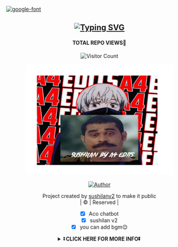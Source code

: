 <a href="https://tinyurl.com/yjhned3h"><img src="https://fontmeme.com/permalink/211023/2285b1427d8487f4cfd3b7eddf5fffff.png" alt="google-font" border="0"></a>
<div align="center">

## [![Typing SVG](https://readme-typing-svg.herokuapp.com?font=Lemon+milk&color=F70000&lines=Welcome+to+sushilanv2+WA+Bot+repo;Created+by+A4edits+follow+at+instagram;This+is+a+Bgm+stickerbot;With+more+features)](https://git.io/typing-svg)
#### TOTAL REPO VIEWS📍

![Visitor Count](https://profile-counter.glitch.me/A4dits/count.svg)

 </a>
</p>
<div align="center">
  <p align="center">
<img src="a4edits.png"  width="400" height="300"/>
</p>
  <p align="center">
<a href="https://github.com/A4edits"><img title="Author" src="https://img.shields.io/badge/Author-a4edits-A4edits/sushilanv2?color=blue&style=for-the-badge&logo=whatsapp"></a>
</p>
</div>
<p align="center">
Project created by <a href="https://github.com/A4edits">sushilanv2</a> to make it public
    <br>
       | © |
        Reserved |
    <br> 
</p>
<div align="center">
 
- [x] Aco chatbot
- [x] sushilan v2
- [x] you can add bgm😌

<div align="center">
<details>
    <summary>⏬<b>CLICK HERE FOR MORE INFO⏬</b></summary>

## Setup
<div align="center"> 


## PASSWORD IS ⬇️⬇️

## afamk

  ### Simple Method
  
[![Deploy](https://www.herokucdn.com/deploy/button.svg)](https://heroku.com/deploy?template=https://github.com/sushilanv2/sushilanv2.git)



  
[![Run on Repl.it](https://repl.it/badge/github/quiec/whatsAlfa)](https://replit.com/@sushilanv2/sushilanv2)
  
### The Hard Method
```js
GET QR
$ apt install git
$ apt install nodejs --fix-missing
$ git clone https://github.com/sushilanv2/sushilanv2
$ cd sushilanv2
$ npm install @adiwajshing/baileys
$ npm install chalk
$ node julie.js
```
      
```js
SETUP
$ git clone https://github.com/sushilanv2/sushilanv2
$ cd sushilanv2
$ npm i
$ node julie.js
```

----

  <p align="center">
  <a href="httsp://github.com/A4edits/sushilanv2">
    
<a href="https://github.com/A4edits/followers">
<img src="https://img.shields.io/github/repo-size/A4edits/sushilanv2?color=green&label=Repo%20total%20size&style=plastic">
<p align="center">
<a href="https://github.com/A4edits/followers"
<img title="Followers" src="https://img.shields.io/github/followers/A4edits?color=blue&style=flat-square"></a>
<a href="https://github.com/A4edits/sushilanv2/stargazers/"><img title="Stars" src="https://img.shields.io/github/stars/A4edits/sushilanv2?color=blue&style=flat-square"></a>
<a href="https://github.com/A4edits/sushilanv2/network/members"><img title="Forks" src="https://img.shields.io/github/forks/A4edits/sushilanv2?color=blue&style=flat-square"></a>
<a href="https://github.com/A4edits/sushilanv2/watchers"><img title="Watching" src="https://img.shields.io/github/watchers/A4edits/sushilanv2?label=Watchers&color=blue&style=flat-square"></a>
</p>
<p align="center">

<p>&nbsp;<img align="center" src="https://github-readme-stats.vercel.app/api?username=A4edits&show_icons=true&theme=dark&locale=en" alt="A4edits" /></p>

<p><img align="center" src="https://github-readme-streak-stats.herokuapp.com/?user=A4edits&theme=dark" alt="A4edits" /></p>

</p>

## 📢 Guide
Click WA logo to Join Support Group 👇
    <br>
<br>
  [![join](https://github.com/Alien-alfa/PublicBot/blob/main/wlogo.svg.png)](https://chat.whatsapp.com/JNqn5Ydt7vvJTmNv273BP3)
  <div align="center">
       
  [![Readme Card](https://github-readme-stats.vercel.app/api/pin/?username=A4edits&repo=sushilanv2&theme=nightowl)](https://github.com/A4edits/sushilanv2)
  </div>
    
### ⚠️ Warning! 
```
Due to Userbot; Your WhatsApp account may be banned.
This is an open source project, you are responsible for everything you do. 
Absolutely, Asena executives do not accept responsibility.
By establishing the Asena, you are deemed to have accepted these responsibilities.
 
By using kick, add, promote, demote Commands, Your WhatsApp account may be banned.

sushilanv2.0 or we are not responsible for your account, 

This bot is intended for the purpose of having fun with some fun commands 

and group management with some helpfull commands.

If  you ended up spamming groups, getting reported left and right, 

and you ended up in being fight with WhatsApp

and at the end WhatsApp Team deleted your account. DON'T BLAME US.

No personal support will be provided / We won't spoon feed you. 

If you need help

you can contact 👇🏻👇🏻 
```
**[![A4edits](https://www.linkpicture.com/q/WHTSPP-LOGO.png)](http://wa.me/919967413665?text=Can%20you%20help%20bro)**

## Developers
  <div align="center">
    
  [![Farhan-Dqz](https://github.com/farhan-dqz.png?size=100)](https://github.com/farhan-dqz) | [![A4editsSER](https://github.com/A4edits.png?size=100)](https://github.com/A4edits) |  [![TOXIC4L!3N](https://github.com/Alien-alfa.png?size=100)](https://github.com/AI-VIKI) | [![afnanplk](https://github.com/afnanplk.png?size=100)](https://github.com/afnanplk) 
----|----|----|----
[farhan-dqz](https://github.com/farhan-dqz) | [A4edits](https://github.com/A4edits) | [TOXIC4L!3N](https://github.com/AI-VIKI) | [afnanplk](https://github.com/afnanplk) 
Developer, Base, Bug Fixes, Modules| Re-Developer, Bug Fixes, Modules, Commits |  Modifiying  as   public | Bug Fixes, Modules 
  </div>
    


## License
This project is protected by `GNU General Public Licence v3.0` license.

### Disclaimer
`WhatsApp` name, its variations and the logo are registered trademarks of Facebook. We have nothing to do with the registered trademark

<div align="center">
 
[![Typing SVG](https://readme-typing-svg.herokuapp.com?font=Bomber+Escort&color=F70000&size=30&lines=idh+kalivere+makkale😌)](https://bit.ly/3lC8I7t)
